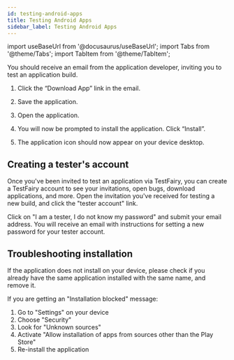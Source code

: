 ```yaml
---
id: testing-android-apps
title: Testing Android Apps
sidebar_label: Testing Android Apps
---
```


import useBaseUrl from '@docusaurus/useBaseUrl';
import Tabs from '@theme/Tabs';
import TabItem from '@theme/TabItem';

You should receive an email from the application developer, inviting you to test an application build.

1. Click the “Download App” link in the email.

2. Save the application.

3. Open the application.

4. You will now be prompted to install the application. Click “Install”.

5. The application icon should now appear on your device desktop.

## Creating a tester's account

Once you've been invited to test an application via TestFairy, you can create a TestFairy account to see your invitations, open bugs, download applications, and more. Open the invitation you've received for testing a new build, and click the "tester account" link.

Click on "I am a tester, I do not know my password" and submit your email address. You will receive an email with instructions for setting a new password for your
tester account.

## Troubleshooting installation

If the application does not install on your device, please check if you already have the same application installed with the same name, and remove it.

If you are getting an "Installation blocked" message:

1. Go to "Settings" on your device
2. Choose "Security"
3. Look for "Unknown sources"
4. Activate "Allow installation of apps from sources other than the Play Store"
5. Re-install the application

